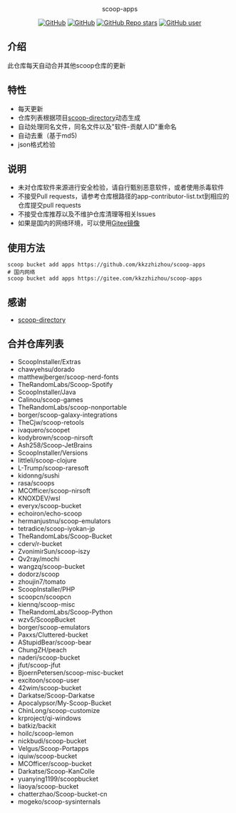 <p align="center">
  scoop-apps
</p>
<p align="center">
  <a href="https://github.com/kkzzhizhou/scoop-apps/blob/main/LICENSE"><img alt="GitHub" src="https://img.shields.io/github/license/kkzzhizhou/scoop-apps?style=flat-square"/></a>
  <a href="https://github.com/kkzzhizhou/scoop-apps"><img alt="GitHub" src="https://img.shields.io/badge/Readme--Style-standard--repository-brightgreen?style=flat-square&color=f83500"/></a>
  <a href="https://github.com/kkzzhizhou/scoop-apps"><img alt="GitHub Repo stars" src="https://img.shields.io/github/stars/kkzzhizhou/scoop-apps?style=flat-square"/></a>
  <a href="https://github.com/kkzzhizhou"><img alt="GitHub user" src="https://img.shields.io/badge/author-kkzzhizhou-brightgreen?style=flat-square"/></a>
</p>


## 介绍

此仓库每天自动合并其他scoop仓库的更新

## 特性

- 每天更新
- 仓库列表根据项目[scoop-directory](https://github.com/rasa/scoop-directory)动态生成
- 自动处理同名文件，同名文件以及"软件-贡献人ID"重命名
- 自动去重（基于md5)
- json格式检验

## 说明

- 未对仓库软件来源进行安全检验，请自行甄别恶意软件，或者使用杀毒软件
- 不接受Pull requests，请参考仓库根路径的app-contributor-list.txt到相应的仓库提交pull requests
- 不接受仓库推荐以及不维护仓库清理等相关Issues
- 如果是国内的网络环境，可以使用[Gitee镜像](https://gitee.com/kkzzhizhou/scoop-apps)

## 使用方法

```
scoop bucket add apps https://github.com/kkzzhizhou/scoop-apps
# 国内网络
scoop bucket add apps https://gitee.com/kkzzhizhou/scoop-apps
```

## 感谢

- [scoop-directory](https://github.com/rasa/scoop-directory)

## 合并仓库列表

- ScoopInstaller/Extras
- chawyehsu/dorado
- matthewjberger/scoop-nerd-fonts
- TheRandomLabs/Scoop-Spotify
- ScoopInstaller/Java
- Calinou/scoop-games
- TheRandomLabs/scoop-nonportable
- borger/scoop-galaxy-integrations
- TheCjw/scoop-retools
- ivaquero/scoopet
- kodybrown/scoop-nirsoft
- Ash258/Scoop-JetBrains
- ScoopInstaller/Versions
- littleli/scoop-clojure
- L-Trump/scoop-raresoft
- kidonng/sushi
- rasa/scoops
- MCOfficer/scoop-nirsoft
- KNOXDEV/wsl
- everyx/scoop-bucket
- echoiron/echo-scoop
- hermanjustnu/scoop-emulators
- tetradice/scoop-iyokan-jp
- TheRandomLabs/Scoop-Bucket
- cderv/r-bucket
- ZvonimirSun/scoop-iszy
- Qv2ray/mochi
- wangzq/scoop-bucket
- dodorz/scoop
- zhoujin7/tomato
- ScoopInstaller/PHP
- scoopcn/scoopcn
- kiennq/scoop-misc
- TheRandomLabs/Scoop-Python
- wzv5/ScoopBucket
- borger/scoop-emulators
- Paxxs/Cluttered-bucket
- AStupidBear/scoop-bear
- ChungZH/peach
- naderi/scoop-bucket
- jfut/scoop-jfut
- BjoernPetersen/scoop-misc-bucket
- excitoon/scoop-user
- 42wim/scoop-bucket
- Darkatse/Scoop-Darkatse
- Apocalypsor/My-Scoop-Bucket
- ChinLong/scoop-customize
- krproject/qi-windows
- batkiz/backit
- hoilc/scoop-lemon
- nickbudi/scoop-bucket
- Velgus/Scoop-Portapps
- iquiw/scoop-bucket
- MCOfficer/scoop-bucket
- Darkatse/Scoop-KanColle
- yuanying1199/scoopbucket
- liaoya/scoop-bucket
- chatterzhao/Scoop-bucket-cn
- mogeko/scoop-sysinternals
